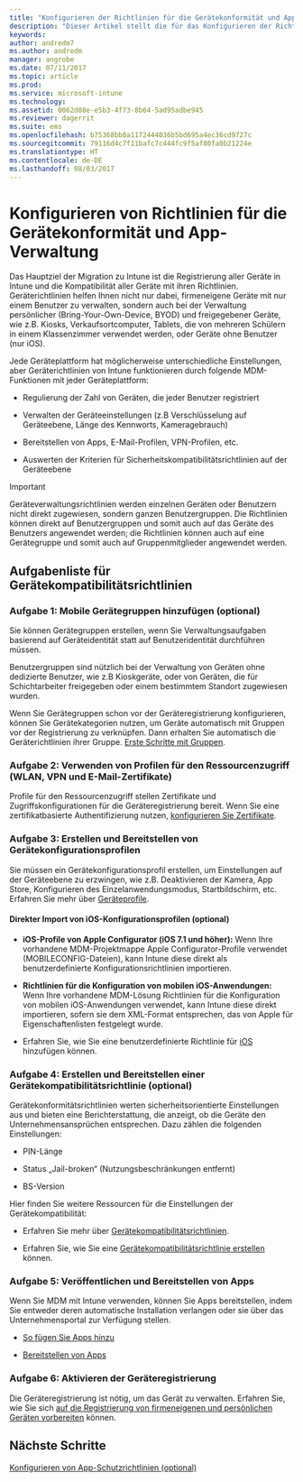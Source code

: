 ```yaml
---
title: "Konfigurieren der Richtlinien für die Gerätekonformität und App-Verwaltung während einer Migration von Intune"
description: "Dieser Artikel stellt die für das Konfigurieren der Richtlinien für die Gerätekompatibilität und die App-Verwaltung notwendigen Schritte während einer Migration von Intune bereit."
keywords: 
author: andredm7
ms.author: andredm
manager: angrobe
ms.date: 07/11/2017
ms.topic: article
ms.prod: 
ms.service: microsoft-intune
ms.technology: 
ms.assetid: 0062d08e-e5b3-4f73-8b64-5ad95adbe945
ms.reviewer: dagerrit
ms.suite: ems
ms.openlocfilehash: b75368bb8a1172444036b5bd695a4ec36cd9727c
ms.sourcegitcommit: 79116d4c7f11bafc7c444fc9f5af80fa0b21224e
ms.translationtype: HT
ms.contentlocale: de-DE
ms.lasthandoff: 08/03/2017
---
```

# <a name="configure-device-compliance-and-app-management-policies"></a>Konfigurieren von Richtlinien für die Gerätekonformität und App-Verwaltung

Das Hauptziel der Migration zu Intune ist die Registrierung aller Geräte in Intune und die Kompatibilität aller Geräte mit ihren Richtlinien. Geräterichtlinien helfen Ihnen nicht nur dabei, firmeneigene Geräte mit nur einem Benutzer zu verwalten, sondern auch bei der Verwaltung persönlicher (Bring-Your-Own-Device, BYOD) und freigegebener Geräte, wie z.B. Kiosks, Verkaufsortcomputer, Tablets, die von mehreren Schülern in einem Klassenzimmer verwendet werden, oder Geräte ohne Benutzer (nur iOS).

Jede Geräteplattform hat möglicherweise unterschiedliche Einstellungen, aber Geräterichtlinien von Intune funktionieren durch folgende MDM-Funktionen mit jeder Geräteplattform:

-   Regulierung der Zahl von Geräten, die jeder Benutzer registriert

-   Verwalten der Geräteeinstellungen (z.B Verschlüsselung auf Geräteebene, Länge des Kennworts, Kameragebrauch)

-   Bereitstellen von Apps, E-Mail-Profilen, VPN-Profilen, etc.

-   Auswerten der Kriterien für Sicherheitskompatibilitätsrichtlinien auf der Geräteebene

> [!IMPORTANT]
> Geräteverwaltungsrichtlinien werden einzelnen Geräten oder Benutzern nicht direkt zugewiesen, sondern ganzen Benutzergruppen. Die Richtlinien können direkt auf Benutzergruppen und somit auch auf das Geräte des Benutzers angewendet werden; die Richtlinien können auch auf eine Gerätegruppe und somit auch auf Gruppenmitglieder angewendet werden.

## <a name="task-list-for-device-compliance-policies"></a>Aufgabenliste für Gerätekompatibilitätsrichtlinien

### <a name="task-1-add-device-groups-optional"></a>Aufgabe 1: Mobile Gerätegruppen hinzufügen (optional)

Sie können Gerätegruppen erstellen, wenn Sie Verwaltungsaufgaben basierend auf Geräteidentität statt auf Benutzeridentität durchführen müssen.

Benutzergruppen sind nützlich bei der Verwaltung von Geräten ohne dedizierte Benutzer, wie z.B Kioskgeräte, oder von Geräten, die für Schichtarbeiter freigegeben oder einem bestimmtem Standort zugewiesen wurden.

Wenn Sie Gerätegruppen schon vor der Geräteregistrierung konfigurieren, können Sie Gerätekategorien nutzen, um Geräte automatisch mit Gruppen vor der Registrierung zu verknüpfen. Dann erhalten Sie automatisch die Geräterichtlinien ihrer Gruppe. [Erste Schritte mit Gruppen](groups-get-started.md).

### <a name="task-2-use-resource-access-profiles-wi-fi-vpn-and-email-certificates"></a>Aufgabe 2: Verwenden von Profilen für den Ressourcenzugriff (WLAN, VPN und E-Mail-Zertifikate)

Profile für den Ressourcenzugriff stellen Zertifikate und Zugriffskonfigurationen für die Geräteregistrierung bereit. Wenn Sie eine zertifikatbasierte Authentifizierung nutzen, [konfigurieren Sie Zertifikate](certificates-configure.md).

### <a name="task-3-create-and-deploy-device-configuration-profiles"></a>Aufgabe 3: Erstellen und Bereitstellen von Gerätekonfigurationsprofilen

Sie müssen ein Gerätekonfigurationsprofil erstellen, um Einstellungen auf der Geräteebene zu erzwingen, wie z.B. Deaktivieren der Kamera, App Store, Konfigurieren des Einzelanwendungsmodus, Startbildschirm, etc. Erfahren Sie mehr über [Geräteprofile](device-profiles.md).

####  <a name="directly-import-ios-configuration-profiles-optional"></a>Direkter Import von iOS-Konfigurationsprofilen (optional)

-   **iOS-Profile von Apple Configurator (iOS 7.1 und höher):** Wenn Ihre vorhandene MDM-Projektmappe Apple Configurator-Profile verwendet (MOBILECONFIG-Dateien), kann Intune diese direkt als benutzerdefinierte Konfigurationsrichtlinien importieren.

-   **Richtlinien für die Konfiguration von mobilen iOS-Anwendungen:** Wenn Ihre vorhandene MDM-Lösung Richtlinien für die Konfiguration von mobilen iOS-Anwendungen verwendet, kann Intune diese direkt importieren, sofern sie dem XML-Format entsprechen, das von Apple für Eigenschaftenlisten festgelegt wurde.

- Erfahren Sie, wie Sie eine benutzerdefinierte Richtlinie für [iOS](custom-settings-ios.md) hinzufügen können.

### <a name="task-4-create-and-deploy-device-compliance-policies-optional"></a>Aufgabe 4: Erstellen und Bereitstellen einer Gerätekompatibilitätsrichtlinie (optional)

Gerätekonformitätsrichtlinien werten sicherheitsorientierte Einstellungen aus und bieten eine Berichterstattung, die anzeigt, ob die Geräte den Unternehmensansprüchen entsprechen. Dazu zählen die folgenden Einstellungen:

-   PIN-Länge

-   Status „Jail-broken“ (Nutzungsbeschränkungen entfernt)

-   BS-Version

Hier finden Sie weitere Ressourcen für die Einstellungen der Gerätekompatibilität:

-   Erfahren Sie mehr über [Gerätekompatibilitätsrichtlinien](device-compliance.md).

-   Erfahren Sie, wie Sie eine [Gerätekompatibilitätsrichtlinie erstellen](device-compliance-get-started.md) können.

### <a name="task-5-publish-and-deploy-apps"></a>Aufgabe 5: Veröffentlichen und Bereitstellen von Apps

Wenn Sie MDM mit Intune verwenden, können Sie Apps bereitstellen, indem Sie entweder deren automatische Installation verlangen oder sie über das Unternehmensportal zur Verfügung stellen.

-   [So fügen Sie Apps hinzu](apps-add.md)

-   [Bereitstellen von Apps](apps-deploy.md)

### <a name="task-6-enable-device-enrollment"></a>Aufgabe 6: Aktivieren der Geräteregistrierung

Die Geräteregistrierung ist nötig, um das Gerät zu verwalten. Erfahren Sie, wie Sie sich [auf die Registrierung von firmeneigenen und persönlichen Geräten vorbereiten](device-enrollment.md) können.

## <a name="next-steps"></a>Nächste Schritte

[Konfigurieren von App-Schutzrichtlinien (optional)](migration-guide-app-protection-policies.md)
